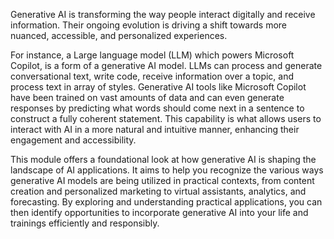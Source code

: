 Generative AI is transforming the way people interact digitally and receive information. Their ongoing evolution is driving a shift towards more nuanced, accessible, and personalized experiences.

For instance, a Large language model (LLM) which powers Microsoft Copilot, is a form of a generative AI model. LLMs can process and generate conversational text, write code, receive information over a topic, and process text in array of styles. Generative AI tools like Microsoft Copilot have been trained on vast amounts of data and can even generate responses by predicting what words should come next in a sentence to construct a fully coherent statement. This capability is what allows users to interact with AI in a more natural and intuitive manner, enhancing their engagement and accessibility.  

This module offers a foundational look at how generative AI is shaping the landscape of AI applications. It aims to help you recognize the various ways generative AI models are being utilized in practical contexts, from content creation and personalized marketing to virtual assistants, analytics, and forecasting. By exploring and understanding practical applications, you can then identify opportunities to incorporate generative AI into your life and trainings efficiently and responsibly.